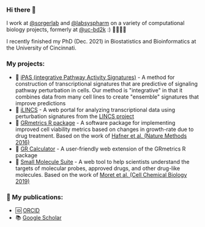 ### Hi there 👋

I work at [@sorgerlab](https://github.com/sorgerlab) and [@labsyspharm](https://github.com/labsyspharm) on a variety of computational biology projects, formerly at [@uc-bd2k](https://github.com/uc-bd2k) :) 👨‍💻👨‍🔬

I recently finished my PhD (Dec. 2021) in Biostatistics and Bioinformatics at the University of Cincinnati.

### My projects:

- 🧬 [iPAS (integrative Pathway Activity Signatures)](https://etd.ohiolink.edu/apexprod/rws_olink/r/1501/10?clear=10&p10_accession_num=ucin1636388600164669) - A method for construction of transcriptional signatures that are predictive of signaling pathway perturbation in cells. Our method is "integrative" in that it combines data from many cell lines to create "ensemble" signatures that improve predictions
- 🧫 [iLINCS](http://www.ilincs.org/) - A web portal for analyzing transcriptional data using perturbation signatures from the [LINCS project](https://lincsproject.org/)
- 📐 [GRmetrics R package](https://bioconductor.org/packages/release/bioc/html/GRmetrics.html) - A software package for implementing improved cell viability metrics based on changes in growth-rate due to drug treatment. Based on the work of [Hafner et al. (Nature Methods 2016)](https://doi.org/10.1038/nmeth.3853)
- 🧮 [GR Calculator](http://www.grcalculator.org) - A user-friendly web extension of the GRmetrics R package
- 🧪 [Small Molecule Suite](https://labsyspharm.shinyapps.io/smallmoleculesuite/) - A web tool to help scientists understand the targets of molecular probes, approved drugs, and other drug-like molecules. Based on the work of [Moret et al. (Cell Chemical Biology 2019)](https://doi.org/10.1016/j.chembiol.2019.02.018)

### 📰 My publications: 

- 🆔 [ORCID](https://orcid.org/0000-0003-0105-9605)
- 📚 [Google Scholar](https://scholar.google.com/citations?user=bMV1JMkAAAAJ)
